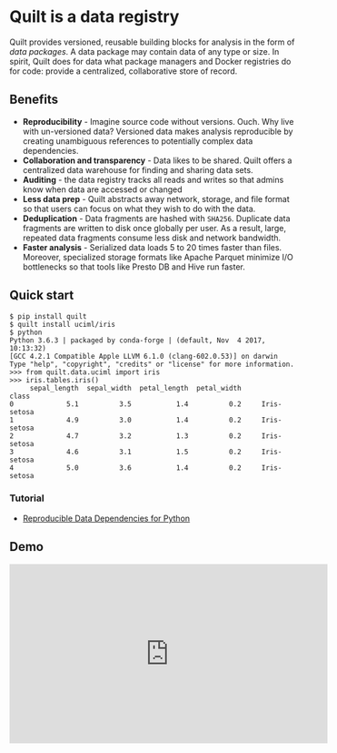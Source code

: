 # Quilt is a data registry
Quilt provides versioned, reusable building blocks for analysis in the form of _data packages_. A data package may contain data of any type or size. In spirit, Quilt does for data what package managers and Docker registries do for code: provide a centralized, collaborative store of record.

## Benefits

* **Reproducibility** - Imagine source code without versions. Ouch. Why live with un-versioned data? Versioned data makes analysis reproducible by creating unambiguous references to potentially complex data dependencies.
* **Collaboration and transparency** - Data likes to be shared. Quilt offers a centralized data warehouse for finding and sharing data sets.
* **Auditing** - the data registry tracks all reads and writes so that admins know when data are accessed or changed
* **Less data prep** - Quilt abstracts away network, storage, and file format so that users can focus on what they wish to do with the data.
* **Deduplication** - Data fragments are hashed with `SHA256`. Duplicate data fragments are written to disk once globally per user. As a result, large, repeated data fragments consume less disk and network bandwidth.
* **Faster analysis** - Serialized data loads 5 to 20 times faster than files. Moreover, specialized storage formats like Apache Parquet minimize I/O bottlenecks so that tools like Presto DB and Hive run faster.


## Quick start
```
$ pip install quilt
$ quilt install uciml/iris
$ python
Python 3.6.3 | packaged by conda-forge | (default, Nov  4 2017, 10:13:32) 
[GCC 4.2.1 Compatible Apple LLVM 6.1.0 (clang-602.0.53)] on darwin
Type "help", "copyright", "credits" or "license" for more information.
>>> from quilt.data.uciml import iris
>>> iris.tables.iris()
     sepal_length  sepal_width  petal_length  petal_width           class
0             5.1          3.5           1.4          0.2     Iris-setosa
1             4.9          3.0           1.4          0.2     Iris-setosa
2             4.7          3.2           1.3          0.2     Iris-setosa
3             4.6          3.1           1.5          0.2     Iris-setosa
4             5.0          3.6           1.4          0.2     Iris-setosa

```

### Tutorial
* [Reproducible Data Dependencies for Python](https://blog.jupyter.org/reproducible-data-dependencies-for-python-guest-post-d0f68293a99)

## Demo
<iframe width="560" height="315" src="https://www.youtube.com/embed/bKIV1GUVLPc" frameborder="0" allowfullscreen></iframe>
